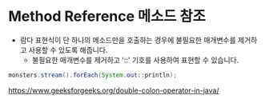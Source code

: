 # Method Reference 메소드 참조
- 람다 표현식이 단 하나의 메소드만을 호출하는 경우에 불필요한 매개변수를 제거하고 사용할 수 있도록 해줍니다.
    - 불필요한 매개변수를 제거하고 '::' 기호를 사용하여 표현할 수 있습니다.

```java    
monsters.stream().forEach(System.out::println);
```

https://www.geeksforgeeks.org/double-colon-operator-in-java/
